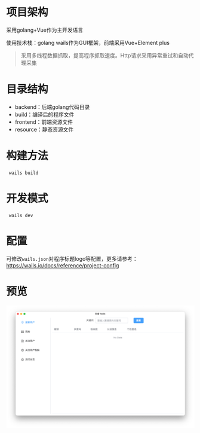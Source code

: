 # 项目架构
采用golang+Vue作为主开发语言

使用技术栈：golang wails作为GUI框架，前端采用Vue+Element plus

> 采用多线程数据抓取，提高程序抓取速度。Http请求采用异常重试和自动代理采集
# 目录结构
- backend：后端golang代码目录
- build：编译后的程序文件
- frontend：前端资源文件
- resource：静态资源文件

# 构建方法
```
 wails build
```

# 开发模式
```
 wails dev
```

# 配置
可修改`wails.json`对程序标题logo等配置，更多请参考： https://wails.io/docs/reference/project-config

# 预览
![app.png](https://raw.githubusercontent.com/auroraruanjian/go_mouyin/main/doc/app.png)
